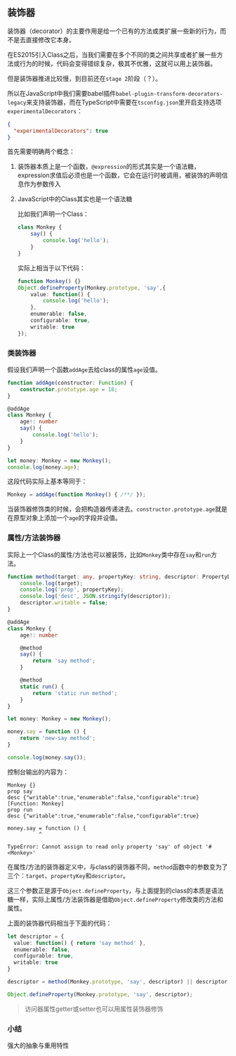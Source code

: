 ## 装饰器

装饰器（decorator）的主要作用是给一个已有的方法或类扩展一些新的行为，而不是去直接修改它本身。

在ES2015引入Class之后，当我们需要在多个不同的类之间共享或者扩展一些方法或行为的时候，代码会变得错综复杂，极其不优雅，这就可以用上装饰器。

但是装饰器推进比较慢，到目前还在`stage 2`阶段（？）。

所以在JavaScript中我们需要babel插件`babel-plugin-transform-decorators-legacy`来支持装饰器，而在TypeScript中需要在`tsconfig.json`里开启支持选项`experimentalDecorators`：

```json
{
  "experimentalDecorators": true
}
```

首先需要明确两个概念：

1. 装饰器本质上是一个函数，`@expression`的形式其实是一个语法糖，expression求值后必须也是一个函数，它会在运行时被调用，被装饰的声明信息作为参数传入

2. JavaScript中的Class其实也是一个语法糖

   比如我们声明一个Class：

   ```typescript
   class Monkey {
       say() {
           console.log('hello');
       }
   }
   ```

   实际上相当于以下代码：

   ```typescript
   function Monkey() {}
   Object.defineProperty(Monkey.prototype, 'say',{
       value: function() {
           console.log('hello');
       },
       enumerable: false,
       configurable: true,
       writable: true
   });
   ```



### 类装饰器

假设我们声明一个函数`addAge`去给class的属性`age`设值。

```typescript
function addAge(constructor: Function) {
    constructor.prototype.age = 18;
}

@addAge
class Monkey {
    age!: number
    say() {
        console.log('hello');
    }
}

let money: Monkey = new Monkey();
console.log(money.age);
```

这段代码实际上基本等同于：

```javascript
Monkey = addAge(function Monkey() { /**/ });
```

当装饰器修饰类的时候，会把构造器传递进去。`constructor.prototype.age`就是在原型对象上添加一个`age`的字段并设值。



### 属性/方法装饰器

实际上一个Class的属性/方法也可以被装饰，比如`Monkey`类中存在`say`和`run`方法。

```typescript
function method(target: any, propertyKey: string, descriptor: PropertyDescriptor) {
    console.log(target);
    console.log('prop', propertyKey);
    console.log('desc', JSON.stringify(descriptor));
    descriptor.writable = false;
}

@addAge
class Monkey {
    age!: number

    @method
    say() {
        return 'say method';
    }

    @method
    static run() {
        return 'static run method';
    }
}

let money: Monkey = new Monkey();

money.say = function () {
    return 'new-say method';
}

console.log(money.say());
```

控制台输出的内容为：

```
Monkey {}
prop say
desc {"writable":true,"enumerable":false,"configurable":true}
[Function: Monkey]
prop run
desc {"writable":true,"enumerable":false,"configurable":true}

money.say = function () {
          ^

TypeError: Cannot assign to read only property 'say' of object '#<Monkey>'
```

在属性/方法的装饰器定义中，与class的装饰器不同，`method`函数中的参数变为了三个：`target`、`propertyKey`和`descriptor`。

这三个参数正是源于`Object.defineProperty`，与上面提到的class的本质是语法糖一样，实际上属性/方法装饰器是借助`Object.defineProperty`修改类的方法和属性。

上面的装饰器代码相当于下面的代码：

```typescript
let descriptor = {
  value: function() { return 'say method' },
  enumerable: false,
  configurable: true,
  writable: true
}

descriptor = method(Monkey.prototype, 'say', descriptor) || descriptor;

Object.defineProperty(Monkey.prototype, 'say', descriptor);
```

> 访问器属性getter或setter也可以用属性装饰器修饰



### 小结

强大的抽象与重用特性